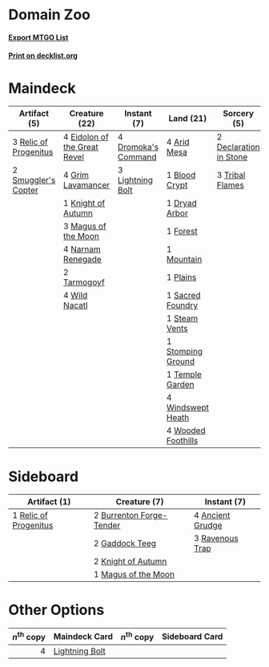 # Domain Zoo

#### [Export MTGO List](../collection/Domain%20Zoo/Domain%20Zoo.txt)
#### [Print on decklist.org](http://decklist.org/?deckmain=4%09Arid%20Mesa%0A1%09Blood%20Crypt%0A2%09Declaration%20in%20Stone%0A4%09Dromoka's%20Command%0A1%09Dryad%20Arbor%0A4%09Eidolon%20of%20the%20Great%20Revel%0A1%09Forest%0A4%09Grim%20Lavamancer%0A1%09Knight%20of%20Autumn%0A3%09Lightning%20Bolt%0A3%09Magus%20of%20the%20Moon%0A1%09Mountain%0A4%09Narnam%20Renegade%0A1%09Plains%0A3%09Relic%20of%20Progenitus%0A1%09Sacred%20Foundry%0A2%09Smuggler's%20Copter%0A1%09Steam%20Vents%0A1%09Stomping%20Ground%0A2%09Tarmogoyf%0A1%09Temple%20Garden%0A3%09Tribal%20Flames%0A4%09Wild%20Nacatl%0A4%09Windswept%20Heath%0A4%09Wooded%20Foothills&deckside=4%09Ancient%20Grudge%0A2%09Burrenton%20Forge-Tender%0A2%09Gaddock%20Teeg%0A2%09Knight%20of%20Autumn%0A1%09Magus%20of%20the%20Moon%0A3%09Ravenous%20Trap%0A1%09Relic%20of%20Progenitus)
# Maindeck

|                                          Artifact (5)                                          |                                             Creature (22)                                             |                                         Instant (7)                                          |                                          Land (21)                                          |                                           Sorcery (5)                                           |
|------------------------------------------------------------------------------------------------|-------------------------------------------------------------------------------------------------------|----------------------------------------------------------------------------------------------|---------------------------------------------------------------------------------------------|-------------------------------------------------------------------------------------------------|
|3 [Relic of Progenitus](http://gatherer.wizards.com/Pages/Card/Details.aspx?multiverseid=174824)|4 [Eidolon of the Great Revel](http://gatherer.wizards.com/Pages/Card/Details.aspx?multiverseid=442117)|4 [Dromoka's Command](http://gatherer.wizards.com/Pages/Card/Details.aspx?multiverseid=394558)|4 [Arid Mesa](http://gatherer.wizards.com/Pages/Card/Details.aspx?multiverseid=405092)       |2 [Declaration in Stone](http://gatherer.wizards.com/Pages/Card/Details.aspx?multiverseid=409750)|
|2 [Smuggler's Copter](http://gatherer.wizards.com/Pages/Card/Details.aspx?multiverseid=417808)  |4 [Grim Lavamancer](http://gatherer.wizards.com/Pages/Card/Details.aspx?multiverseid=430589)           |3 [Lightning Bolt](http://gatherer.wizards.com/Pages/Card/Details.aspx?multiverseid=806)      |1 [Blood Crypt](http://gatherer.wizards.com/Pages/Card/Details.aspx?multiverseid=97102)      |3 [Tribal Flames](http://gatherer.wizards.com/Pages/Card/Details.aspx?multiverseid=209145)       |
|                                                                                                |1 [Knight of Autumn](http://gatherer.wizards.com/Pages/Card/Details.aspx?multiverseid=452933)          |                                                                                              |1 [Dryad Arbor](http://gatherer.wizards.com/Pages/Card/Details.aspx?multiverseid=136196)     |                                                                                                 |
|                                                                                                |3 [Magus of the Moon](http://gatherer.wizards.com/Pages/Card/Details.aspx?multiverseid=136152)         |                                                                                              |1 [Forest](http://gatherer.wizards.com/Pages/Card/Details.aspx?multiverseid=439860)          |                                                                                                 |
|                                                                                                |4 [Narnam Renegade](http://gatherer.wizards.com/Pages/Card/Details.aspx?multiverseid=423784)           |                                                                                              |1 [Mountain](http://gatherer.wizards.com/Pages/Card/Details.aspx?multiverseid=439859)        |                                                                                                 |
|                                                                                                |2 [Tarmogoyf](http://gatherer.wizards.com/Pages/Card/Details.aspx?multiverseid=136142)                 |                                                                                              |1 [Plains](http://gatherer.wizards.com/Pages/Card/Details.aspx?multiverseid=439856)          |                                                                                                 |
|                                                                                                |4 [Wild Nacatl](http://gatherer.wizards.com/Pages/Card/Details.aspx?multiverseid=174989)               |                                                                                              |1 [Sacred Foundry](http://gatherer.wizards.com/Pages/Card/Details.aspx?multiverseid=405106)  |                                                                                                 |
|                                                                                                |                                                                                                       |                                                                                              |1 [Steam Vents](http://gatherer.wizards.com/Pages/Card/Details.aspx?multiverseid=405109)     |                                                                                                 |
|                                                                                                |                                                                                                       |                                                                                              |1 [Stomping Ground](http://gatherer.wizards.com/Pages/Card/Details.aspx?multiverseid=405110) |                                                                                                 |
|                                                                                                |                                                                                                       |                                                                                              |1 [Temple Garden](http://gatherer.wizards.com/Pages/Card/Details.aspx?multiverseid=405112)   |                                                                                                 |
|                                                                                                |                                                                                                       |                                                                                              |4 [Windswept Heath](http://gatherer.wizards.com/Pages/Card/Details.aspx?multiverseid=405115) |                                                                                                 |
|                                                                                                |                                                                                                       |                                                                                              |4 [Wooded Foothills](http://gatherer.wizards.com/Pages/Card/Details.aspx?multiverseid=405116)|                                                                                                 |


# Sideboard

|                                          Artifact (1)                                          |                                           Creature (7)                                            |                                        Instant (7)                                        |
|------------------------------------------------------------------------------------------------|---------------------------------------------------------------------------------------------------|-------------------------------------------------------------------------------------------|
|1 [Relic of Progenitus](http://gatherer.wizards.com/Pages/Card/Details.aspx?multiverseid=174824)|2 [Burrenton Forge-Tender](http://gatherer.wizards.com/Pages/Card/Details.aspx?multiverseid=438580)|4 [Ancient Grudge](http://gatherer.wizards.com/Pages/Card/Details.aspx?multiverseid=235600)|
|                                                                                                |2 [Gaddock Teeg](http://gatherer.wizards.com/Pages/Card/Details.aspx?multiverseid=140188)          |3 [Ravenous Trap](http://gatherer.wizards.com/Pages/Card/Details.aspx?multiverseid=197537) |
|                                                                                                |2 [Knight of Autumn](http://gatherer.wizards.com/Pages/Card/Details.aspx?multiverseid=452933)      |                                                                                           |
|                                                                                                |1 [Magus of the Moon](http://gatherer.wizards.com/Pages/Card/Details.aspx?multiverseid=136152)     |                                                                                           |


# Other Options

|*n*<sup>th</sup> copy|                                    Maindeck Card                                     |*n*<sup>th</sup> copy|Sideboard Card|
|--------------------:|--------------------------------------------------------------------------------------|---------------------|--------------|
|                    4|[Lightning Bolt](http://gatherer.wizards.com/Pages/Card/Details.aspx?multiverseid=806)|                     |              |

